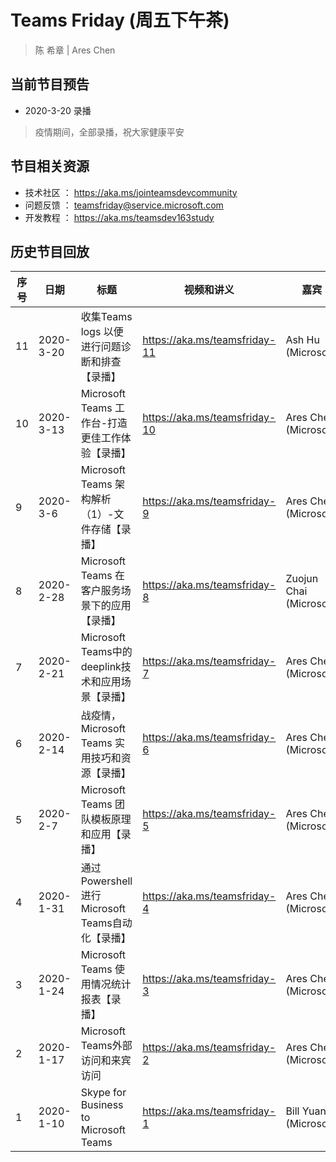 # Teams Friday (周五下午茶)
> 陈 希章 | Ares Chen

## 当前节目预告

+ 2020-3-20 录播 
> 疫情期间，全部录播，祝大家健康平安

## 节目相关资源

+ 技术社区 ： <https://aka.ms/jointeamsdevcommunity>
+ 问题反馈 ： <teamsfriday@service.microsoft.com>
+ 开发教程 ： <https://aka.ms/teamsdev163study>

## 历史节目回放

|序号|日期|标题|视频和讲义|嘉宾
|---|---|---|---|---|
|11|2020-3-20|收集Teams logs 以便进行问题诊断和排查【录播】|<https://aka.ms/teamsfriday-11>|Ash Hu (Microsoft)|
|10|2020-3-13|Microsoft Teams 工作台-打造更佳工作体验【录播】|<https://aka.ms/teamsfriday-10>|Ares Chen (Microsoft)|
|9|2020-3-6|Microsoft Teams 架构解析（1）-文件存储【录播】|<https://aka.ms/teamsfriday-9>|Ares Chen (Microsoft)|
|8|2020-2-28|Microsoft Teams 在客户服务场景下的应用【录播】|<https://aka.ms/teamsfriday-8>|Zuojun Chai (Microsoft)|
|7|2020-2-21|Microsoft Teams中的deeplink技术和应用场景【录播】|<https://aka.ms/teamsfriday-7>|Ares Chen (Microsoft)|
|6|2020-2-14|战疫情，Microsoft Teams 实用技巧和资源【录播】|<https://aka.ms/teamsfriday-6>|Ares Chen (Microsoft)|
|5|2020-2-7|Microsoft Teams 团队模板原理和应用【录播】|<https://aka.ms/teamsfriday-5>|Ares Chen (Microsoft)|
|4|2020-1-31|通过Powershell 进行Microsoft Teams自动化【录播】|<https://aka.ms/teamsfriday-4>|Ares Chen (Microsoft)|
|3|2020-1-24|Microsoft Teams 使用情况统计报表【录播】|<https://aka.ms/teamsfriday-3>|Ares Chen (Microsoft)|
|2|2020-1-17|Microsoft Teams外部访问和来宾访问|<https://aka.ms/teamsfriday-2>|Ares Chen (Microsoft)|
|1|2020-1-10|Skype for Business to Microsoft Teams|<https://aka.ms/teamsfriday-1>|Bill Yuan (Microsoft)|

